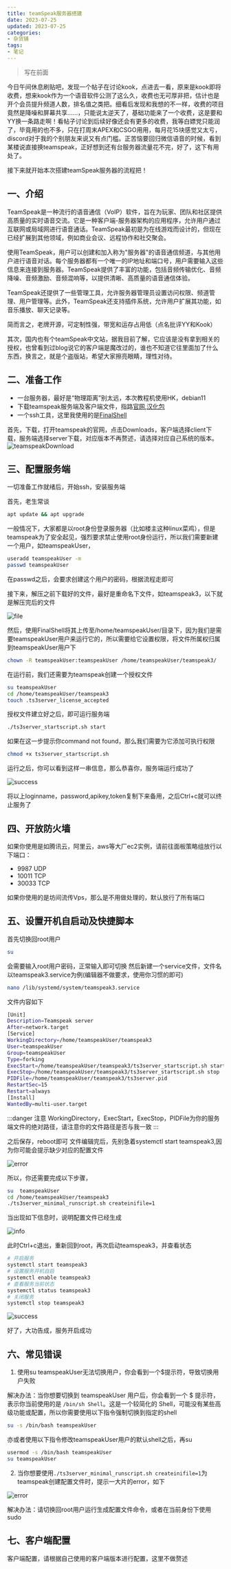 ```yaml
---
title: teamSpeak服务器搭建
date: 2023-07-25
updated: 2023-07-25
categories:
- 杂货铺
tags:
- 笔记
---
```



>  写在前面


今日午间休息刷贴吧，发现一个帖子在讨论kook，点进去一看，原来是kook即将收费，想来kook作为一个语音软件公测了这么久，收费也无可厚非把，估计也是开个会员提升频道人数，排名值之类把。细看后发现和我想的不一样，收费的项目竟然是降噪和屏幕共享......，只能说太逆天了，基础功能来了一个收费，这是要和YY换一条路走啊！看帖子讨论到后续好像还会有更多的收费，我等白嫖党只能润了，毕竟用的也不多，只在打周末APEX和CSGO用用，每月花15块感觉又太亏，discord对于我的个别朋友来说又有点门槛。正苦恼要回归微信语音的时候，看到某楼说直接换teamspeak，正好想到还有台服务器流量花不完，好了，这下有用处了。

<!-- more -->

接下来就开始本次搭建teamSpeak服务器的流程把！

## 一、介绍

TeamSpeak是一种流行的语音通信（VoIP）软件，旨在为玩家、团队和社区提供高质量的实时语音交流。它是一种客户端-服务器架构的应用程序，允许用户通过互联网或局域网进行语音通话。TeamSpeak最初是为在线游戏而设计的，但现在已经扩展到其他领域，例如商业会议、远程协作和社交聚会。

使用TeamSpeak，用户可以创建和加入称为"服务器"的语音通信频道，与其他用户进行语音对话。每个服务器都有一个唯一的IP地址和端口号，用户需要输入这些信息来连接到服务器。TeamSpeak提供了丰富的功能，包括音频传输优化、音频降噪、音频激励、音频混响等，以提供清晰、高质量的语音通信体验。

TeamSpeak还提供了一些管理工具，允许服务器管理员设置访问权限、频道管理、用户管理等。此外，TeamSpeak还支持插件系统，允许用户扩展其功能，如音乐播放、聊天记录等。

简而言之，老牌开源，可定制性强，带宽和运存占用低（点名批评YY和Kook）

其次，国内也有个teamSpeak中文站，据我目前了解，它应该是没有拿到相关的授权，也曾看到过blog说它的客户端是魔改过的，谁也不知道它往里面加了什么东西，换言之，就是个盗版站，希望大家擦亮眼睛，理性对待。

## 二、准备工作

- 一台服务器，最好是“物理距离”别太远，本次教程机使用HK，debian11
- 下载teamspeak服务端及客户端文件，指路[官网](https://www.teamspeak.com/en/),[汉化包](https://github.com/VigorousPro/TS3-Translation_zh-CN/)
- 一个ssh工具，这里我使用的是[FinalShell](https://www.hostbuf.com/t/988.html)

首先，下载，打开teamspeak的官网，点击Downloads，客户端选择client下载，服务端选择server下载，对应版本不再赘述，请选择对应自己系统的版本。
![teamspeakDownload](https://pic.0v0.day/file/stroage/2024/06/30/gxlgry39ra.png)

## 三、配置服务端

一切准备工作就绪后，开始ssh，安装服务端

首先，老生常谈

``` bash
apt update && apt upgrade
```

一般情况下，大家都是以root身份登录服务器（比如楼主这种linux菜鸡），但是teamspeak为了安全起见，强烈要求禁止使用root身份运行，所以我们需要新建一个用户，如teamspeakUser，

``` bash
useradd teamspeakUser -m
passwd teamspeakUser
```

在passwd之后，会要求创建这个用户的密码，根据流程走即可

接下来，解压之前下载好的文件，最好是重命名下文件，如teamspeak3，以下就是解压完后的文件

![file](https://pic.0v0.day/file/stroage/2024/06/30/gxlgsbw8ip.png)

然后，使用FinalShell将其上传至/home/teamspeakUser/目录下，因为我们是需要teamspeakUser用户来运行它的，所以需要给它设置权限，将文件所属权归属到teamspeakUser用户下

``` bash
chown -R teamspeakUser:teamspeakUser /home/teamspeakUser/teamspeak3/
```

在运行前，我们还需要为teamspeak创建一个授权文件

``` bash
su teamspeakUser
cd /home/teamspeakUser/teamspeak3
touch .ts3server_license_accepted
```

授权文件建立好之后，即可运行服务端

``` bash
./ts3server_startscript.sh start
```

如果在这一步提示你command not found，那么我们需要为它添加可执行权限

``` bash
chmod +x ts3server_startscript.sh
```

运行之后，你可以看到这样一串信息，那么恭喜你，服务端运行成功了

![success](https://pic.0v0.day/file/stroage/2024/06/30/gxlgsr2ajz.png)

将以上loginname，password,apikey,token复制下来备用，之后Ctrl+c就可以终止服务了

## 四、开放防火墙

如果你使用是如腾讯云，阿里云，aws等大厂ec2实例，请前往面板策略组放行以下端口：

- 9987 UDP
- 10011 TCP
- 30033 TCP

如果你使用的是坊间流传Vps，那么是不用做处理的，默认放行了所有端口

## 五、设置开机自启动及快捷脚本

首先切换回root用户

``` bash
su
```

会需要输入root用户密码，正常输入即可切换
然后新建一个service文件，文件名以teamspeak3.service为例(编辑器不做要求，使用你习惯的即可)

``` bash
nano /lib/systemd/system/teamspeak3.service
```

文件内容如下

``` bash
[Unit]
Description=Teamspeak server
After=network.target
[Service]
WorkingDirectory=/home/teamspeakUser/teamspeak3
User=teamspeakUser
Group=teamspeakUser
Type=forking
ExecStart=/home/teamspeakUser/teamspeak3/ts3server_startscript.sh start inifile=ts3server.ini
ExecStop=/home/teamspeakUser/teamspeak3/ts3server_startscript.sh stop
PIDFile=/home/teamspeakUser/teamspeak3/ts3server.pid
RestartSec=15
Restart=always
[Install]
WantedBy=multi-user.target
```

:::danger 注意
WorkingDirectory，ExecStart，ExecStop，PIDFile为你的服务端文件的绝对路径，请注意你的文件路径是否与我一致
:::

之后保存，reboot即可
文件编辑完后，先别急着systemctl start teamspeak3,因为你可能会提示缺少对应的配置文件

![error](https://pic.0v0.day/file/stroage/2024/06/30/gxlgt3183s.png)


所以，你还需要完成以下步骤，

``` bash
su  teamspeakUser
cd /home/teamspeakUser/teamspeak3
./ts3server_minimal_runscript.sh createinifile=1
```

当出现如下信息时，说明配置文件已经生成

![info](https://pic.0v0.day/file/stroage/2024/06/30/gxlgtfacdp.png)

此时Ctrl+c退出，重新回到root，再次启动teamspeak3，并查看状态

``` bash
# 开启服务
systemctl start teamspeak3
# 设置服务开机自启
systemctl enable teamspeak3
# 查看服务当前状态
systemctl status teamspeak3
# 关闭服务
systemctl stop teamspeak3
```

![success](https://pic.0v0.day/file/stroage/2024/06/30/gxlgtqtrpj.png)

好了，大功告成，服务开启成功

## 六、常见错误

1. 使用su teamspeakUser无法切换用户，你会看到一个$提示符，导致切换用户失败

解决办法：当你想要切换到 teamspeakUser 用户后，你会看到一个 $ 提示符，表示你当前使用的是 `/bin/sh Shell`。这是一个较简化的 Shell，可能没有某些高级功能或配置，所以你需要使用以下指令强制切换到指定的shell

``` bash
su -s /bin/bash teamspeakUser
```

亦或者使用以下指令修改teamspeakUser用户的默认shell之后，再su

``` bash
usermod -s /bin/bash teamspeakUser
su teamspeakUser
```

2. 当你想要使用`./ts3server_minimal_runscript.sh createinifile=1`为teamspeak创建配置文件时，提示一大片的error，如下

![error](https://pic.0v0.day/file/stroage/2024/06/30/gxlgu3dmpe.png)

解决办法：请切换回root用户运行生成配置文件命令，或者在当前身份下使用sudo


## 七、客户端配置

客户端配置，请根据自己使用的客户端版本进行配置，这里不做赘述